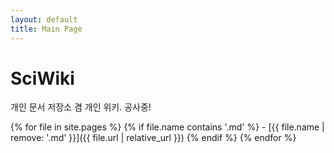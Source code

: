 ```yaml
---
layout: default
title: Main Page
---
```


# SciWiki
개인 문서 저장소 겸 개인 위키. 
공사중!

{% for file in site.pages %}
  {% if file.name contains '.md' %}
    - [{{ file.name | remove: '.md' }}]({{ file.url | relative_url }})
  {% endif %}
{% endfor %}